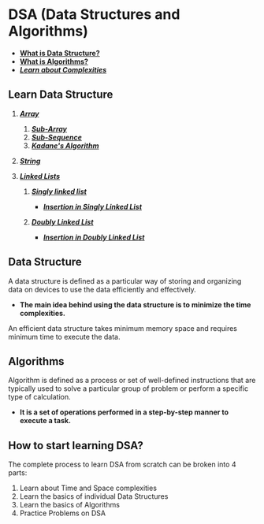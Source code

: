 # DSA (Data Structures and Algorithms)

- [**What is Data Structure?**](#what-is-data-structure)
- [**What is Algorithms?**](#what-is-algorithms)
- [**_Learn about Complexities_**](./pages/complexities.md)

## Learn Data Structure

1. [_**Array**_](./pages/array/array.md)
   1. [_**Sub-Array**_](./pages/array/subarray.md)
   2. [_**Sub-Sequence**_](./pages/array/subsequence.md)
   3. [_**Kadane's Algorithm**_](./pages/array/kadaneAlgorithm.md)
2. [_**String**_](./pages/string/string.md)
3. [_**Linked Lists**_](./pages/linkedlist/linkedlist.md)

   1. [_**Singly linked list**_](./pages/linkedlist/singlylinkedlist.md)

      - [_**Insertion in Singly Linked List**_](./pages/linkedlist/insertion.md)

   2. [_**Doubly Linked List**_](./pages/linkedlist/doublelinkedlist.md)
      - [_**Insertion in Doubly Linked List**_](./pages/linkedlist/Doublyinsertion.md)

<h2 id="what-is-data-structure">Data Structure</h2>

A data structure is defined as a particular way of storing and organizing data on devices to use the data efficiently and effectively.

- **The main idea behind using the data structure is to minimize the time complexities.**

An efficient data structure takes minimum memory space and requires minimum time to execute the data.

<h2 id="what-is-algorithms">Algorithms</h2>

Algorithm is defined as a process or set of well-defined instructions that are typically used to solve a particular group of problem or perform a specific type of calculation.

- **It is a set of operations performed in a step-by-step manner to execute a task.**

## <h2 id="how-to-learn-data-structures-and-algorithms-from-scratch">How to start learning DSA? </h2>

The complete process to learn DSA from scratch can be broken into 4 parts:

1. Learn about Time and Space complexities
2. Learn the basics of individual Data Structures
3. Learn the basics of Algorithms
4. Practice Problems on DSA
